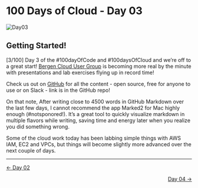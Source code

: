 # 100 Days of Cloud - Day 03
![Day03](Day03.jpeg)

## Getting Started!
[3/100] Day 3 of the #100dayOfCode and #100daysOfCloud and we’re off to a great start! [Bergen Cloud User Group](https://github.com/Bergen-Cloud-User-Group) is becoming more real by the minute with presentations and lab exercises flying up in record time!

Check us out on [GitHub](https://github.com/Bergen-Cloud-User-Group) for all the content - open source, free for anyone to use or on Slack - link is in the GitHub repo!

On that note, After writing close to 4500 words in GitHub Markdown over the last few days, I cannot recommend the app Marked2 for Mac highly enough (#notsponored!). It’s a great tool to quickly visualize markdown in multiple flavors while writing, saving time and energy later when you realize you did something wrong.

Some of the cloud work today has been labbing simple things with AWS IAM, EC2 and VPCs, but things will become slightly more advanced over the next couple of days.


---

<p align="left"><a href="../Day-02">← Day 02</a></p>
<p align="right"><a href="../Day-04">Day 04 →</a></p>
